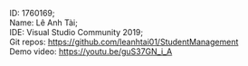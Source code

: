 ID: 1760169;<br/>
Name: Lê Anh Tài;<br/>
IDE: Visual Studio Community 2019;<br/>
Git repos: https://github.com/leanhtai01/StudentManagement<br/>
Demo video: https://youtu.be/guS37GN_i_A<br/>
